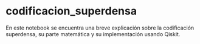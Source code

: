 # codificacion_superdensa
En este notebook se encuentra una breve explicación sobre la codificación superdensa, su parte matemática y su implementación usando Qiskit.
